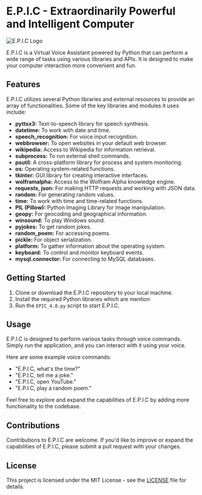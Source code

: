 # E.P.I.C - Extraordinarily Powerful and Intelligent Computer

![E.P.I.C Logo](Icon.ico)

E.P.I.C is a Virtual Voice Assistant powered by Python that can perform a wide range of tasks using various libraries and APIs. It is designed to make your computer interaction more convenient and fun.

## Features

E.P.I.C utilizes several Python libraries and external resources to provide an array of functionalities. Some of the key libraries and modules it uses include:

- **pyttsx3:** Text-to-speech library for speech synthesis.
- **datetime:** To work with date and time.
- **speech_recognition:** For voice input recognition.
- **webbrowser:** To open websites in your default web browser.
- **wikipedia:** Access to Wikipedia for information retrieval.
- **subprocess:** To run external shell commands.
- **psutil:** A cross-platform library for process and system monitoring.
- **os:** Operating system-related functions.
- **tkinter:** GUI library for creating interactive interfaces.
- **wolframalpha:** Access to the Wolfram Alpha knowledge engine.
- **requests, json:** For making HTTP requests and working with JSON data.
- **random:** For generating random values.
- **time:** To work with time and time-related functions.
- **PIL (Pillow):** Python Imaging Library for image manipulation.
- **geopy:** For geocoding and geographical information.
- **winsound:** To play Windows sound.
- **pyjokes:** To get random jokes.
- **random_poem:** For accessing poems.
- **pickle:** For object serialization.
- **platform:** To gather information about the operating system.
- **keyboard:** To control and monitor keyboard events.
- **mysql.connector:** For connecting to MySQL databases.

## Getting Started

1. Clone or download the E.P.I.C repository to your local machine.
2. Install the required Python libraries which are mention
3. Run the `EPIC_4.0.py` script to start E.P.I.C.

## Usage

E.P.I.C is designed to perform various tasks through voice commands. Simply run the application, and you can interact with it using your voice.

Here are some example voice commands:

- "E.P.I.C, what's the time?"
- "E.P.I.C, tell me a joke."
- "E.P.I.C, open YouTube."
- "E.P.I.C, play a random poem."

Feel free to explore and expand the capabilities of E.P.I.C by adding more functionality to the codebase.

## Contributions

Contributions to E.P.I.C are welcome. If you'd like to improve or expand the capabilities of E.P.I.C, please submit a pull request with your changes.

## License

This project is licensed under the MIT License - see the [LICENSE](LICENSE) file for details.
